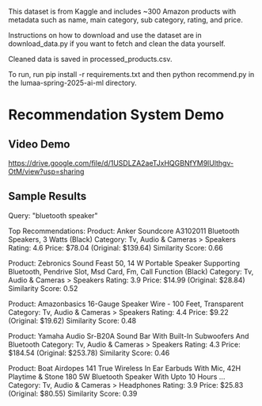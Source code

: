 This dataset is from Kaggle and includes ~300 Amazon products with metadata such as name, main category, sub category, rating, and price.

Instructions on how to download and use the dataset are in download_data.py if you want to fetch and clean the data yourself.

Cleaned data is saved in processed_products.csv.

To run, run pip install -r requirements.txt and then python recommend.py in the lumaa-spring-2025-ai-ml directory.

# Recommendation System Demo

## Video Demo
https://drive.google.com/file/d/1USDLZA2aeTJxHQGBNfYM9lUlthgv-OtM/view?usp=sharing

## Sample Results

Query: "bluetooth speaker"

Top Recommendations:
Product: Anker Soundcore A3102011 Bluetooth Speakers, 3 Watts (Black)
Category: Tv, Audio & Cameras > Speakers
Rating: 4.6
Price: $78.04 (Original: $139.64)
Similarity Score: 0.66


Product: Zebronics Sound Feast 50, 14 W Portable Speaker Supporting Bluetooth, Pendrive Slot, Msd Card, Fm, Call Function (Black)
Category: Tv, Audio & Cameras > Speakers
Rating: 3.9
Price: $14.99 (Original: $28.84)
Similarity Score: 0.52


Product: Amazonbasics 16-Gauge Speaker Wire - 100 Feet, Transparent
Category: Tv, Audio & Cameras > Speakers
Rating: 4.4
Price: $9.22 (Original: $19.62)
Similarity Score: 0.48


Product: Yamaha Audio Sr-B20A Sound Bar With Built-In Subwoofers And Bluetooth
Category: Tv, Audio & Cameras > Speakers
Rating: 4.3
Price: $184.54 (Original: $253.78)
Similarity Score: 0.46


Product: Boat Airdopes 141 True Wireless In Ear Earbuds With Mic, 42H Playtime & Stone 180 5W Bluetooth Speaker With Upto 10 Hours ...
Category: Tv, Audio & Cameras > Headphones
Rating: 3.9
Price: $25.83 (Original: $80.55)
Similarity Score: 0.39